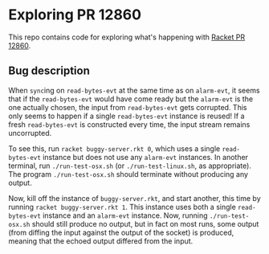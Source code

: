 # Exploring PR 12860

This repo contains code for exploring what's happening with [Racket PR
12860](http://bugs.racket-lang.org/query/?cmd=view&pr=12860).

## Bug description

When `sync`ing on `read-bytes-evt` at the same time as on `alarm-evt`,
it seems that if the `read-bytes-evt` would have come ready but the
`alarm-evt` is the one actually chosen, the input from
`read-bytes-evt` gets corrupted. This only seems to happen if a single
`read-bytes-evt` instance is reused! If a fresh `read-bytes-evt` is
constructed every time, the input stream remains uncorrupted.

To see this, run `racket buggy-server.rkt 0`, which uses a single
`read-bytes-evt` instance but does not use any `alarm-evt`
instances. In another terminal, run `./run-test-osx.sh` (or
`./run-test-linux.sh`, as appropriate). The program
`./run-test-osx.sh` should terminate without producing any output.

Now, kill off the instance of `buggy-server.rkt`, and start another,
this time by running `racket buggy-server.rkt 1`. This instance uses
both a single `read-bytes-evt` instance and an `alarm-evt`
instance. Now, running `./run-test-osx.sh` should still produce no
output, but in fact on most runs, some output (from diffing the input
against the output of the socket) is produced, meaning that the echoed
output differed from the input.
